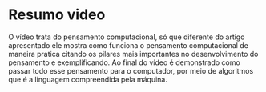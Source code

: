 # Resumo video
O vídeo trata do pensamento computacional, só que diferente do artigo apresentado ele mostra como funciona o pensamento computacional de maneira pratica citando os pilares mais importantes no desenvolvimento do pensamento e exemplificando. Ao final do vídeo é demonstrado como passar todo esse pensamento para o computador, por meio de algoritmos que é a linguagem compreendida pela máquina.
